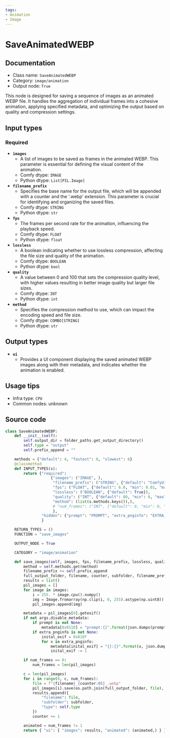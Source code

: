 ```yaml
---
tags:
- Animation
- Image
---
```


# SaveAnimatedWEBP
## Documentation
- Class name: `SaveAnimatedWEBP`
- Category: `image/animation`
- Output node: `True`

This node is designed for saving a sequence of images as an animated WEBP file. It handles the aggregation of individual frames into a cohesive animation, applying specified metadata, and optimizing the output based on quality and compression settings.
## Input types
### Required
- **`images`**
    - A list of images to be saved as frames in the animated WEBP. This parameter is essential for defining the visual content of the animation.
    - Comfy dtype: `IMAGE`
    - Python dtype: `List[PIL.Image]`
- **`filename_prefix`**
    - Specifies the base name for the output file, which will be appended with a counter and the '.webp' extension. This parameter is crucial for identifying and organizing the saved files.
    - Comfy dtype: `STRING`
    - Python dtype: `str`
- **`fps`**
    - The frames per second rate for the animation, influencing the playback speed.
    - Comfy dtype: `FLOAT`
    - Python dtype: `float`
- **`lossless`**
    - A boolean indicating whether to use lossless compression, affecting the file size and quality of the animation.
    - Comfy dtype: `BOOLEAN`
    - Python dtype: `bool`
- **`quality`**
    - A value between 0 and 100 that sets the compression quality level, with higher values resulting in better image quality but larger file sizes.
    - Comfy dtype: `INT`
    - Python dtype: `int`
- **`method`**
    - Specifies the compression method to use, which can impact the encoding speed and file size.
    - Comfy dtype: `COMBO[STRING]`
    - Python dtype: `str`
## Output types
- **`ui`**
    - Provides a UI component displaying the saved animated WEBP images along with their metadata, and indicates whether the animation is enabled.
## Usage tips
- Infra type: `CPU`
- Common nodes: unknown


## Source code
```python
class SaveAnimatedWEBP:
    def __init__(self):
        self.output_dir = folder_paths.get_output_directory()
        self.type = "output"
        self.prefix_append = ""

    methods = {"default": 4, "fastest": 0, "slowest": 6}
    @classmethod
    def INPUT_TYPES(s):
        return {"required":
                    {"images": ("IMAGE", ),
                     "filename_prefix": ("STRING", {"default": "ComfyUI"}),
                     "fps": ("FLOAT", {"default": 6.0, "min": 0.01, "max": 1000.0, "step": 0.01}),
                     "lossless": ("BOOLEAN", {"default": True}),
                     "quality": ("INT", {"default": 80, "min": 0, "max": 100}),
                     "method": (list(s.methods.keys()),),
                     # "num_frames": ("INT", {"default": 0, "min": 0, "max": 8192}),
                     },
                "hidden": {"prompt": "PROMPT", "extra_pnginfo": "EXTRA_PNGINFO"},
                }

    RETURN_TYPES = ()
    FUNCTION = "save_images"

    OUTPUT_NODE = True

    CATEGORY = "image/animation"

    def save_images(self, images, fps, filename_prefix, lossless, quality, method, num_frames=0, prompt=None, extra_pnginfo=None):
        method = self.methods.get(method)
        filename_prefix += self.prefix_append
        full_output_folder, filename, counter, subfolder, filename_prefix = folder_paths.get_save_image_path(filename_prefix, self.output_dir, images[0].shape[1], images[0].shape[0])
        results = list()
        pil_images = []
        for image in images:
            i = 255. * image.cpu().numpy()
            img = Image.fromarray(np.clip(i, 0, 255).astype(np.uint8))
            pil_images.append(img)

        metadata = pil_images[0].getexif()
        if not args.disable_metadata:
            if prompt is not None:
                metadata[0x0110] = "prompt:{}".format(json.dumps(prompt))
            if extra_pnginfo is not None:
                inital_exif = 0x010f
                for x in extra_pnginfo:
                    metadata[inital_exif] = "{}:{}".format(x, json.dumps(extra_pnginfo[x]))
                    inital_exif -= 1

        if num_frames == 0:
            num_frames = len(pil_images)

        c = len(pil_images)
        for i in range(0, c, num_frames):
            file = f"{filename}_{counter:05}_.webp"
            pil_images[i].save(os.path.join(full_output_folder, file), save_all=True, duration=int(1000.0/fps), append_images=pil_images[i + 1:i + num_frames], exif=metadata, lossless=lossless, quality=quality, method=method)
            results.append({
                "filename": file,
                "subfolder": subfolder,
                "type": self.type
            })
            counter += 1

        animated = num_frames != 1
        return { "ui": { "images": results, "animated": (animated,) } }

```
